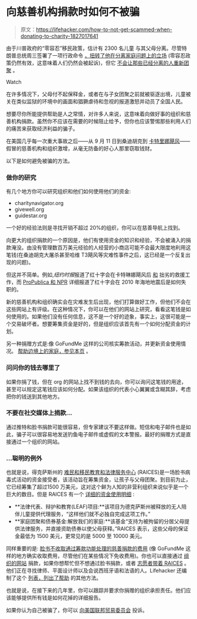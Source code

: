 # 向慈善机构捐款时如何不被骗

> 原文：<https://lifehacker.com/how-to-not-get-scammed-when-donating-to-charity-1827017641>

由于川普政府的“零容忍”移民政策，估计有 2300 名儿童 与其父母分离。尽管特朗普总统周三签署了一项行政命令 [，扭转了他在分离家庭问题上的立场](https://www.nytimes.com/2018/06/20/us/politics/trump-immigration-children-executive-order.html) (零容忍政策仍然有效，这意味着人们仍然会被起诉)，但它 [不会让那些已经分离的人重新团聚](https://www.texastribune.org/2018/06/20/separated-families-immigration-trump-guarantee-reunification/) 。

Watch

在许多情况下，父母付不起保释金，或者在与子女团聚之前就被驱逐出境，儿童被关在类似监狱的环境中的画面和猖獗虐待和忽视的报道激怒并动员了全国人民。

想要尽你所能提供帮助是人之常情，对许多人来说，这意味着向做好事的组织和慈善机构捐款。虽然你不应该在需要的时候阻止给予，但你也应该警惕那些利用人们的痛苦来获取经济利益的骗子。

在美国几乎每一次重大事故之后——从 9 月 11 日到桑迪胡克到 [卡特里娜飓风](http://time.com/money/4521894/hurricane-matthew-how-help-haiti-victims/)——假冒的慈善机构和组织激增，从毫无防备的好心人那里窃取钱财。

以下是如何避免被骗的方法。

### 做你的研究

有几个地方你可以研究组织和他们如何使用他们的资金:

*   charitynavigator.org
*   givewell.org
*   guidestar.org

一个好的经验法则是寻找开销不超过 20%的组织，你可以在慈善导航上找到。

向更大的组织捐款的一个原因是，他们有使用资金的知识和经验，不会被涌入的捐款淹没。由没有管理数百万美元经验的人经营的小商店可能不会最大限度地利用这笔钱(在桑迪胡克大屠杀甚至哈维 T3飓风等灾难性事件之后，这已经是一个反复出现的问题)。

但这并不简单。例如,*纽约时报*报道了红十字会在卡特琳娜飓风后 [和](https://www.nytimes.com/2006/04/04/us/reports-critique-us-red-crosss-katrina-response.html?mcubz=1) 拙劣的救援工作，而 [ProPublica 和 NPR](http://www.npr.org/2015/06/03/411524156/in-search-of-the-red-cross-500-million-in-haiti-relief) 详细报道了红十字会在 2010 年海地地震后是如何失职的。

新的慈善机构和组织确实会在灾难发生后出现，他们打算做好工作，但他们不会在这些网站上有评级。在这种情况下，你可以在他们的网站上研究，看看这笔钱是如何使用的。如果他们没有任何信息，这不是一个好的迹象，事实上，这很可能是一个交易破坏者。想要筹集资金是好的，但是组织应该首先有一个如何分配资金的计划。

另一种捐赠方式是:像 GoFundMe 这样的公司核实筹款活动，并更新资金使用情况。 [帮助边境上的家庭，参见本页](https://www.gofundme.com/kvfcr-stop-separating-families/donate) 。

### 问问你的钱去哪里了

如果你捐了钱，但在 org 的网站上找不到钱的去向，你可以询问这笔钱的用途，甚至可以规定这笔钱应该如何分配。如果该组织的代表小心翼翼或含糊其辞，考虑把你的钱送到其他地方。

### 不要在社交媒体上捐款...

通过推特和脸书捐款可能很容易，但专家建议不要这样做。短信和电子邮件也是如此，骗子可以很容易地发送钓鱼电子邮件或虚假的文本警报。最好的捐赠方式是直接通过一个组织的网站。

### ...聪明的例外

也就是说，得克萨斯州的 [难民和移民教育和法律服务中心](http://raicestexas.org/) (RAICES)是一场脸书病毒式活动的资金接受者，该活动旨在筹集资金，让孩子与父母团聚。到目前为止，它已经筹集了超过1500 万美元，这对这个鲜为人知的非营利组织来说似乎是一个巨大的数目。但是 RAICES 有一个 [详细的资金使用明细](https://docs.google.com/document/d/1RTxk4mfg7f9E_Or1y9GFg9BtindehUOmGwIzlDle7LY/edit) :

*   **法律代表、辩护和教育(LEAF)项目:**该项目为德克萨斯州被释放的无人陪伴儿童提供代理服务，“这样他们就不必独自完成这项工作。”
*   **家庭团聚和债券基金:解放我们的家庭:**该基金“支持为被拘留的分居父母提供法律服务，并直接资助债券以使父母获释。”RAICES 表示，这些父母的保证金最低为 1500 美元，更常见的是 5000 至 10000 美元。

同样重要的是: [脸书不收取通过筹款功能处理的慈善捐款的费用](https://www.facebook.com/help/356680401435429/?helpref=hc_fnav) (像 GoFundMe 这样的地方确实收取费用，尽管他们在某些情况下免收费用)。你也可以直接通过 [组织的网站](https://www.raicestexas.org/#donate) 捐款，如果你想帮忙但不想通过脸书捐款，或者 [志愿者带着 RAICES](https://www.raicestexas.org/volunteer/) 。他们正在寻找律师、平面设计师以及会说西班牙语和法语的人。Lifehacker 还编制了这个 [列表，列出了帮助](https://lifehacker.com/where-to-volunteer-donate-and-protest-to-fight-family-1826918071#_ga=2.93598301.1171271670.1529326938-594046802.1524762060) 的其他方法。

也就是说，在接下来的几年里，你可以跟踪并要求你捐赠的组织承担责任。他们应该能够提供所有钱是如何花掉的详细报告。

如果你认为自己被骗了，你可以 [向美国联邦贸易委员会](https://www.ftccomplaintassistant.gov/) 投诉。